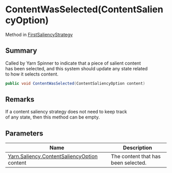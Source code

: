 # ContentWasSelected(ContentSaliencyOption)

Method in [FirstSaliencyStrategy](yarn.saliency.firstsaliencystrategy.md)

## Summary

Called by Yarn Spinner to indicate that a piece of salient content\
has been selected, and this system should update any state related\
to how it selects content.

```csharp
public void ContentWasSelected(ContentSaliencyOption content)
```

## Remarks

If a content saliency strategy does not need to keep track\
of any state, then this method can be empty.

## Parameters

| Name                                                                                  | Description                         |
| ------------------------------------------------------------------------------------- | ----------------------------------- |
| [Yarn.Saliency.ContentSaliencyOption](yarn.saliency.contentsaliencyoption.md) content | The content that has been selected. |
